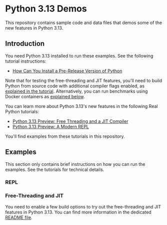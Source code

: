 # Python 3.13 Demos

This repository contains sample code and data files that demos some of the new features in Python 3.13.

## Introduction

You need Python 3.13 installed to run these examples. See the following tutorial instructions:

- [How Can You Install a Pre-Release Version of Python](https://realpython.com/python-pre-release/)

Note that for testing the free-threading and JIT features, you'll need to build Python from source code with additional compiler flags enabled, as [explained in the tutorial](https://realpython.com/python313-free-threading-jit/#get-your-hands-on-the-new-features). Alternatively, you can run benchmarks using Docker containers as [explained below](#free-threading-and-jit).

You can learn more about Python 3.13's new features in the following Real Python tutorials:

<!-- - [Python 3.13: Cool New Features for You to Try](https://realpython.com/python313-new-features/) -->
- [Python 3.13 Preview: Free Threading and a JIT Compiler](https://realpython.com/python313-free-threading-jit/) 
- [Python 3.13 Preview: A Modern REPL](https://realpython.com/python313-repl)

You'll find examples from these tutorials in this repository.

## Examples

This section only contains brief instructions on how you can run the examples. See the tutorials for technical details.

### REPL



### Free-Threading and JIT

You need to enable a few build options to try out the free-threading and JIT features in Python 3.13. You can find more information in the dedicated [README file](free-threading-jit/README.md).
